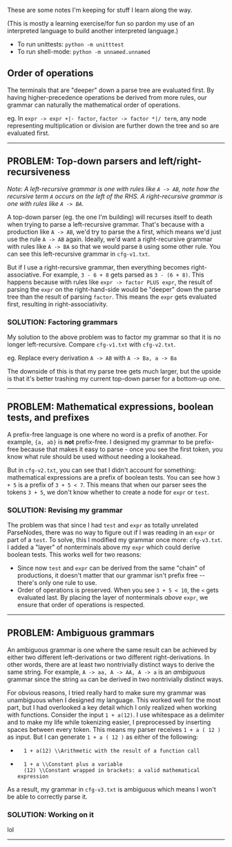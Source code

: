 These are some notes I'm keeping for stuff I learn along the way.

(This is mostly a learning exercise/for fun so pardon my use of an interpreted language to build
another interpreted language.)

- To run unittests: `python -m unitttest`
- To run shell-mode: `python -m unnamed.unnamed`

## Order of operations
The terminals that are "deeper" down a parse tree are evaluated first. By having higher-precedence operations
be derived from more rules, our grammar can naturally the mathematical order of operations.

eg. In `expr -> expr +|- factor`, `factor -> factor *|/ term`, any node representing multiplication or 
division are further down the tree and so are evaluated first.

***

## PROBLEM: Top-down parsers and left/right-recursiveness
*Note: A left-recursive grammar is one with rules like `A -> AB`, note how the recursive term `A` occurs on the left of the RHS. A right-recursive grammar is one with rules like `A -> BA`.*

A top-down parser (eg. the one I'm building) will recurses itself to death when trying to 
parse a left-recursive grammar. That's because with a production like `A -> AB`, we'd try to parse the `A` first, which means we'd just use the rule `A -> AB` again. Ideally, we'd want a right-recursive grammar with rules like `A -> BA` so that we would parse `B` using some other rule. You can see this left-recursive grammar in `cfg-v1.txt`. 

But if I use a right-recursive grammar, then everything becomes right-associative. For example, `3 - 6 + 8` gets parsed as `3 - (6 + 8)`. This happens because with rules like `expr -> factor PLUS expr`, the result of parsing the `expr` on the right-hand-side
would be "deeper" down the parse tree than the result of parsing `factor`. This means the `expr` gets evaluated first, resulting
in right-associativity. 

### SOLUTION: Factoring grammars
My solution to the above problem was to factor my grammar so that it is no longer left-recursive. Compare 
`cfg-v1.txt` with `cfg-v2.txt`.

eg. Replace every derivation `A -> AB` with `A -> Ba, a -> Ba`

The downside of this is that my parse tree gets much larger, but the upside is that it's better trashing
my current top-down parser for a bottom-up one.

***

## PROBLEM: Mathematical expressions, boolean tests, and prefixes
A prefix-free language is one where no word is a prefix of another. For example, `{a, ab}` is **not** 
prefix-free. I designed my grammar to be prefix-free because that makes it easy to parse - once you
see the first token, you know what rule should be used without needing a lookahead.

But in `cfg-v2.txt`, you can see that I didn't account for something: mathematical expressions are a prefix
of boolean tests. You can see how `3 + 5` is a prefix of `3 + 5 < 7`. This means that when our parser sees the 
tokens `3 + 5`, we don't know whether to create a node for `expr` or `test`.

### SOLUTION: Revising my grammar
The problem was that since I had `test` and `expr` as totally unrelated ParseNodes, there was no way to 
figure out if I was reading in an `expr` or part of a `test`. To solve, this I modified my grammar once more:
`cfg-v3.txt`. I added a "layer" of nonterminals above my `expr` which could derive boolean tests. This works well
for two reasons:
  - Since now `test` and `expr` can be derived from the same "chain" of productions, it doesn't matter that our grammar
    isn't prefix free -- there's only one rule to use.
  - Order of operations is preserved. When you see `3 + 5 < 10`, the `<` gets evaluated last. By placing the layer
    of nonterminals *above* `expr`, we ensure that order of operations is respected.

***

## PROBLEM: Ambiguous grammars
An ambiguous grammar is one where the same result can be achieved by either two different left-derivations or two 
different right-derivations. In other words, there are at least two nontrivially distinct ways to derive the same string.
For example, `A -> aa, A -> AA, A -> a` is an *ambiguous* grammar since the string `aa` can be derived in 
two nontrivially distinct ways.

For obvious reasons, I tried really hard to make sure my grammar was unambiguous when I designed my language. This worked
well for the most part, but I had overlooked a key detail which I only realized when working with functions.
Consider the input `1 + a(12)`. I use whitespace as a delimiter and to make my life while tokenizing easier, I preprocessed by inserting spaces between every token. This means my parser receives `1 + a ( 12 )` as input. But I can generate `1 + a ( 12 )` as either of the following:
  - ```
      1 + a(12) \\Arithmetic with the result of a function call
    ```
  - ```
      1 + a \\Constant plus a variable
      (12) \\Constant wrapped in brackets: a valid mathematical expression
    ```
As a result, my grammar in `cfg-v3.txt` is ambiguous which means I won't be able to correctly parse it.

### SOLUTION: Working on it
lol

***